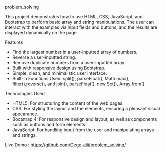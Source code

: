  problem_solving

This project demonstrates how to use HTML, CSS, JavaScript, and Bootstrap to perform basic array and string manipulations. The user can interact with the examples via input fields and buttons, and the results are displayed dynamically on the page.

  Features
  
- Find the largest number in a user-inputted array of numbers. 
- Reverse a user-inputted string.
- Remove duplicate numbers from a user-inputted array.
- Built with responsive design using Bootstrap.
- Simple, clean, and minimalistic user interface.
- Built-in Functions Used: split(), parseFloat(), Math.max(), filter(),reverse(), and join(), parseFloat(), new Set(), Array.from().

Technologies Used

- HTML5: For structuring the content of the web pages.
- CSS: For styling the layout and the elements, ensuring a pleasant visual appearance.
- Bootstrap 4: For responsive design and layout, as well as components such as buttons and form elements.
- JavaScript: For handling input from the user and manipulating arrays and strings.

Live Demo : https://github.com/Gege-alii/problem_solving/
